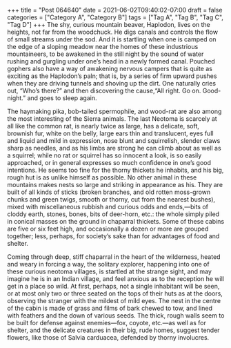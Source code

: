 +++
title = "Post 064640"
date = 2021-06-02T09:40:02-07:00
draft = false
categories = ["Category A", "Category B"]
tags = ["Tag A", "Tag B", "Tag C", "Tag D"]
+++
The shy, curious mountain beaver, Haplodon, lives on the heights, not far from the woodchuck. He digs canals and controls the flow of small streams under the sod. And it is startling when one is camped on the edge of a sloping meadow near the homes of these industrious mountaineers, to be awakened in the still night by the sound of water rushing and gurgling under one’s head in a newly formed canal. Pouched gophers also have a way of awakening nervous campers that is quite as exciting as the Haplodon’s paln; that is, by a series of firm upward pushes when they are driving tunnels and shoving up the dirt. One naturally cries out, “Who’s there?” and then discovering the cause,“All right. Go on. Good-night.” and goes to sleep again.

The haymaking pika, bob-tailed spermophile, and wood-rat are also among the most interesting of the Sierra animals. The last Neotoma is scarcely at all like the common rat, is nearly twice as large, has a delicate, soft, brownish fur, white on the belly, large ears thin and translucent, eyes full and liquid and mild in expression, nose blunt and squirrelish, slender claws sharp as needles, and as his limbs are strong he can climb about as well as a squirrel; while no rat or squirrel has so innocent a look, is so easily approached, or in general expresses so much confidence in one’s good intentions. He seems too fine for the thorny thickets he inhabits, and his big, rough hut is as unlike himself as possible. No other animal in these mountains makes nests so large and striking in appearance as his. They are built of all kinds of sticks (broken branches, and old rotten moss-grown chunks and green twigs, smooth or thorny, cut from the nearest bushes), mixed with miscellaneous rubbish and curious odds and ends,—bits of cloddy earth, stones, bones, bits of deer-horn, etc.: the whole simply piled in conical masses on the ground in chaparral thickets. Some of these cabins are five or six feet high, and occasionally a dozen or more are grouped together; less, perhaps, for society’s sake than for advantages of food and shelter.

Coming through deep, stiff chaparral in the heart of the wilderness, heated and weary in forcing a way, the solitary explorer, happening into one of these curious neotoma villages, is startled at the strange sight, and may imagine he is in an Indian village, and feel anxious as to the reception he will get in a place so wild. At first, perhaps, not a single inhabitant will be seen, or at most only two or three seated on the tops of their huts as at the doors, observing the stranger with the mildest of mild eyes. The nest in the centre of the cabin is made of grass and films of bark chewed to tow, and lined with feathers and the down of various seeds. The thick, rough walls seem to be built for defense against enemies—fox, coyote, etc.—as well as for shelter, and the delicate creatures in their big, rude homes, suggest tender flowers, like those of Salvia carduacea, defended by thorny involucres.
